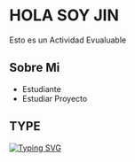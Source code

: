 <h1>HOLA SOY JIN</h1>
Esto es un Actividad Evualuable

## Sobre Mi
- Estudiante
- Estudiar Proyecto
  
## TYPE
[![Typing SVG](https://readme-typing-svg.demolab.com?font=Fira+Code&pause=1000&color=80F7EE&width=435&lines=HOLA+MUNDOS)](https://git.io/typing-svg)

